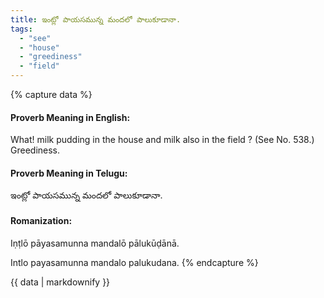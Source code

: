 ```yaml
---
title: ఇంట్లో పాయసమున్న మందలో పాలుకూడానా.
tags:
  - "see"
  - "house"
  - "greediness"
  - "field"
---
```


{% capture data %}
#### Proverb Meaning in English:
What! milk pudding in the house and milk also in the field ?
(See No. 538.)
Greediness.

#### Proverb Meaning in Telugu:
ఇంట్లో పాయసమున్న మందలో పాలుకూడానా.

#### Romanization:
Iṇṭlō pāyasamunna mandalō pālukūḍānā.

Intlo payasamunna mandalo palukudana.
{% endcapture %}

{{ data | markdownify }}

